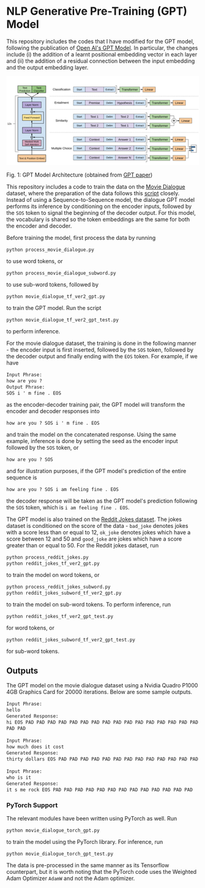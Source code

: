 # NLP Generative Pre-Training (GPT) Model
This repository includes the codes that I have modified for the GPT model, following the publication of [Open AI's GPT Model](https://openai.com/blog/better-language-models/). In particular, the changes include (i) the addition of a learnt positional embedding vector in each layer and (ii) the addition of a residual connection between the input embedding and the output embedding layer.

![GPT Model Architecture](GPT_network.png)

Fig. 1: GPT Model Architecture (obtained from [GPT paper](https://cdn.openai.com/research-covers/language-unsupervised/language_understanding_paper.pdf))

This repository includes a code to train the data on the [Movie Dialogue](https://www.cs.cornell.edu/~cristian/Cornell_Movie-Dialogs_Corpus.html) dataset, where the preparation of the data follows this [script](https://github.com/suriyadeepan/datasets/blob/master/seq2seq/cornell_movie_corpus/scripts/prepare_data.py) closely. Instead of using a Sequence-to-Sequence model, the dialogue GPT model performs its inference by conditioning on the encoder inputs, followed by the `SOS` token to signal the beginning of the decoder output. For this model, the vocabulary is shared so the token embeddings are the same for both the encoder and decoder.

Before training the model, first process the data by running
```
python process_movie_dialogue.py
```
to use word tokens, or 
```
python process_movie_dialogue_subword.py
```
to use sub-word tokens, followed by
```
python movie_dialogue_tf_ver2_gpt.py
```
to train the GPT model. Run the script
```
python movie_dialogue_tf_ver2_gpt_test.py
```
to perform inference.

For the movie dialogue dataset, the training is done in the following manner - the encoder input is first inserted, followed by the `SOS` token, followed by the decoder output and finally ending with the `EOS` token. For example, if we have
```
Input Phrase:
how are you ?
Output Phrase:
SOS i ' m fine . EOS
```
as the encoder-decoder training pair, the GPT model will transform the encoder and decoder responses into
```
how are you ? SOS i ' m fine . EOS
```
and train the model on the concatenated response. Using the same example, inference is done by setting the seed as the encoder input followed by the `SOS` token, or
```
how are you ? SOS
```
and for illustration purposes, if the GPT model's prediction of the entire sequence is
```
how are you ? SOS i am feeling fine . EOS
```
the decoder response will be taken as the GPT model's prediction following the `SOS` token, which is `i am feeling fine . EOS`.

The GPT model is also trained on the [Reddit Jokes dataset](https://github.com/taivop/joke-dataset). The jokes dataset is conditioned on the score of the data - `bad_joke` denotes jokes with a score less than or equal to 12, `ok_joke` denotes jokes which have a score between 12 and 50 and `good_joke` are jokes which have a score greater than or equal to 50. For the Reddit jokes dataset, run
```
python process_reddit_jokes.py
python reddit_jokes_tf_ver2_gpt.py
```
to train the model on word tokens, or
```
python process_reddit_jokes_subword.py
python reddit_jokes_subword_tf_ver2_gpt.py
```
to train the model on sub-word tokens. To perform inference, run
```
python reddit_jokes_tf_ver2_gpt_test.py
```
for word tokens, or
```
python reddit_jokes_subword_tf_ver2_gpt_test.py
```
for sub-word tokens.

## Outputs
The GPT model on the movie dialogue dataset using a Nvidia Quadro P1000 4GB Graphics Card for 20000 iterations. Below are some sample outputs.
```
Input Phrase:
hello
Generated Response:
hi EOS PAD PAD PAD PAD PAD PAD PAD PAD PAD PAD PAD PAD PAD PAD PAD PAD PAD PAD

Input Phrase:
how much does it cost
Generated Response:
thirty dollars EOS PAD PAD PAD PAD PAD PAD PAD PAD PAD PAD PAD PAD PAD

Input Phrase:
who is it
Generated Response:
it s me rock EOS PAD PAD PAD PAD PAD PAD PAD PAD PAD PAD PAD PAD PAD
```

### PyTorch Support
The relevant modules have been written using PyTorch as well. Run
```
python movie_dialogue_torch_gpt.py
```
to train the model using the PyTorch library. For inference, run
```
python movie_dialogue_torch_gpt_test.py
```
The data is pre-processed in the same manner as its Tensorflow counterpart, but it is worth noting that the PyTorch code uses the Weighted Adam Optimizer `AdamW` and not the Adam optimizer.
